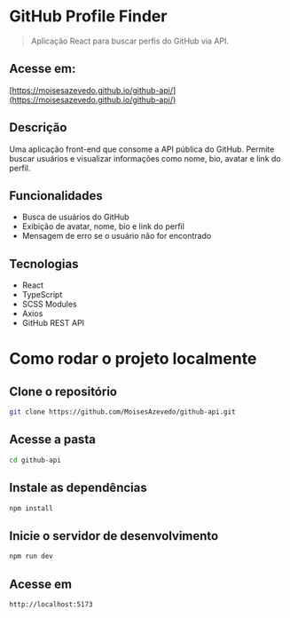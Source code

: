 # GitHub Profile Finder

> Aplicação React para buscar perfis do GitHub via API.

## Acesse em:

[https://moisesazevedo.github.io/github-api/](https://moisesazevedo.github.io/github-api/)

## Descrição

Uma aplicação front-end que consome a API pública do GitHub. Permite buscar usuários e visualizar informações como nome, bio, avatar e link do perfil.

## Funcionalidades

- Busca de usuários do GitHub
- Exibição de avatar, nome, bio e link do perfil
- Mensagem de erro se o usuário não for encontrado

## Tecnologias

- React
- TypeScript
- SCSS Modules
- Axios
- GitHub REST API

# Como rodar o projeto localmente

## Clone o repositório

```bash
git clone https://github.com/MoisesAzevedo/github-api.git
```

## Acesse a pasta

```bash
cd github-api
```

## Instale as dependências

```bash
npm install
```

## Inicie o servidor de desenvolvimento

```bash
npm run dev
```

## Acesse em

```bash
http://localhost:5173
```
